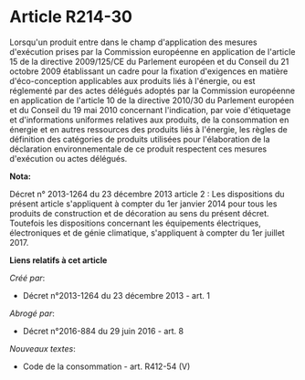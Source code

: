 # Article R214-30

Lorsqu'un produit entre dans le champ d'application des mesures d'exécution prises par la Commission européenne en
application de l'article 15 de la directive 2009/125/CE du Parlement européen et du Conseil du 21 octobre 2009 établissant un
cadre pour la fixation d'exigences en matière d'éco-conception applicables aux produits liés à l'énergie, ou est réglementé
par des actes délégués adoptés par la Commission européenne en application de l'article 10 de la directive 2010/30 du
Parlement européen et du Conseil du 19 mai 2010 concernant l'indication, par voie d'étiquetage et d'informations uniformes
relatives aux produits, de la consommation en énergie et en autres ressources des produits liés à l'énergie, les règles de
définition des catégories de produits utilisées pour l'élaboration de la déclaration environnementale de ce produit
respectent ces mesures d'exécution ou actes délégués.

**Nota:**

Décret n° 2013-1264 du 23 décembre 2013 article 2 : Les dispositions du  présent article s'appliquent à compter du 1er
janvier 2014 pour tous les  produits de construction et de décoration au sens du présent décret.  Toutefois les dispositions
concernant les équipements électriques,  électroniques et de génie climatique, s'appliquent à compter du 1er  juillet 2017.

**Liens relatifs à cet article**

_Créé par_:

  - Décret n°2013-1264 du 23 décembre 2013 - art. 1

_Abrogé par_:

  - Décret n°2016-884 du 29 juin 2016 - art. 8

_Nouveaux textes_:

  - Code de la consommation - art. R412-54 (V)
